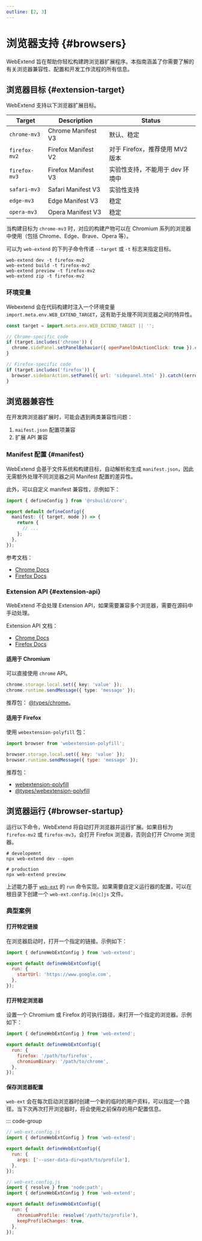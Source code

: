 ```yaml
---
outline: [2, 3]
---
```


# 浏览器支持 {#browsers}

WebExtend 旨在帮助你轻松构建跨浏览器扩展程序。本指南涵盖了你需要了解的有关浏览器兼容性、配置和开发工作流程的所有信息。

## 浏览器目标 {#extension-target}

WebExtend 支持以下浏览器扩展目标。

| Target        | Description         | Status                          |
| ------------- | ------------------- | ------------------------------- |
| `chrome-mv3`  | Chrome Manifest V3  | 默认、稳定                      |
| `firefox-mv2` | Firefox Manifest V2 | 对于 Firefox，推荐使用 MV2 版本 |
| `firefox-mv3` | Firefox Manifest V3 | 实验性支持，不能用于 dev 环境中 |
| `safari-mv3`  | Safari Manifest V3  | 实验性支持                      |
| `edge-mv3`    | Edge Manifest V3    | 稳定                            |
| `opera-mv3`   | Opera Manifest V3   | 稳定                            |

当构建目标为 `chrome-mv3` 时，对应的构建产物可以在 Chromium 系列的浏览器中使用（包括 Chrome、Edge、Brave、Opera 等）。

可以为 `web-extend` 的下列子命令传递 `--target` 或 `-t` 标志来指定目标。

```shell
web-extend dev -t firefox-mv2
web-extend build -t firefox-mv2
web-extend preview -t firefox-mv2
web-extend zip -t firefox-mv2
```

### 环境变量

Webextend 会在代码构建时注入一个环境变量 `import.meta.env.WEB_EXTEND_TARGET`，这有助于处理不同浏览器之间的特异性。

```js [src/background.js]
const target = import.meta.env.WEB_EXTEND_TARGET || '';

// Chrome-specific code
if (target.includes('chrome')) {
  chrome.sidePanel.setPanelBehavior({ openPanelOnActionClick: true }).catch((error) => console.error(error));
}

// Firefox-specific code
if (target.includes('firefox')) {
  browser.sidebarAction.setPanel({ url: 'sidepanel.html' }).catch((error) => console.error(error));
}
```

## 浏览器兼容性

在开发跨浏览器扩展时，可能会遇到两类兼容性问题：

1. `maifest.json` 配置项兼容
2. 扩展 API 兼容

### Manifest 配置 {#manifest}

WebExtend 会基于文件系统和构建目标，自动解析和生成 `manifest.json`，因此无需额外处理不同浏览器之间 Manifest 配置的差异性。

此外，可以自定义 manifest 兼容性，示例如下：

```ts [bext.config.ts]
import { defineConfig } from '@rsbuild/core';

export default defineConfig({
  manifest: ({ target, mode }) => {
    return {
      // ...
    };
  },
});
```

参考文档：

- [Chrome Docs](https://developer.chrome.com/docs/extensions/reference/manifest)
- [Firefox Docs](https://developer.mozilla.org/en-US/docs/Mozilla/Add-ons/WebExtensions/manifest.json)

### Extension API {#extension-api}

WebExtend 不会处理 Extension API，如果需要兼容多个浏览器，需要在源码中手动处理。

Extension API 文档：

- [Chrome Docs](https://developer.chrome.com/docs/extensions/reference/api)
- [Firefox Docs](https://developer.mozilla.org/en-US/docs/Mozilla/Add-ons/WebExtensions/API)

#### 适用于 Chromium

可以直接使用 `chrome` API。

```ts
chrome.storage.local.set({ key: 'value' });
chrome.runtime.sendMessage({ type: 'message' });
```

推荐包： [@types/chrome](https://www.npmjs.com/package/@types/chrome)。

#### 适用于 Firefox

使用 `webextension-polyfill` 包：

```js
import browser from 'webextension-polyfill';

browser.storage.local.set({ key: 'value' });
browser.runtime.sendMessage({ type: 'message' });
```

推荐包：

- [webextension-polyfill](https://www.npmjs.com/package/webextension-polyfill)
- [@types/webextension-polyfill](https://www.npmjs.com/package/@types/webextension-polyfill)

## 浏览器运行 {#browser-startup}

运行以下命令，WebExtend 将自动打开浏览器并运行扩展。如果目标为 `firefox-mv2` 或 `firefox-mv3`，会打开 Firefox 浏览器，否则会打开 Chrome 浏览器。

```shell
# developemnt
npx web-extend dev --open

# production
npx web-extend preview
```

上述能力基于 [`web-ext`](https://github.com/mozilla/web-ext) 的 `run` 命令实现。如果需要自定义运行器的配置，可以在根目录下创建一个 `web-ext.config.[m|c]js` 文件。

### 典型案例

#### 打开特定链接

在浏览器启动时，打开一个指定的链接。示例如下：

```js [web-ext.config.js]
import { defineWebExtConfig } from 'web-extend';

export default defineWebExtConfig({
  run: {
    startUrl: 'https://www.google.com',
  },
});
```

#### 打开特定浏览器

设置一个 Chromium 或 Firefox 的可执行路径，来打开一个指定的浏览器。示例如下：

```js [web-ext.config.js]
import { defineWebExtConfig } from 'web-extend';

export default defineWebExtConfig({
  run: {
    firefox: '/path/to/firefox',
    chromiumBinary: '/path/to/chrome',
  },
});
```

#### 保存浏览器配置

`web-ext` 会在每次启动浏览器时创建一个新的临时的用户资料，可以指定一个路径。当下次再次打开浏览器时，将会使用之前保存的用户配置信息。

::: code-group

```js [Mac/Linux]
// web-ext.config.js
import { defineWebExtConfig } from 'web-extend';

export default defineWebExtConfig({
  run: {
    args: ['--user-data-dir=path/to/profile'],
  },
});
```

```js [Windows]
// web-ext.config.js
import { resolve } from 'node:path';
import { defineWebExtConfig } from 'web-extend';

export default defineWebExtConfig({
  run: {
    chromiumProfile: resolve('/path/to/profile'),
    keepProfileChanges: true,
  },
});
```
